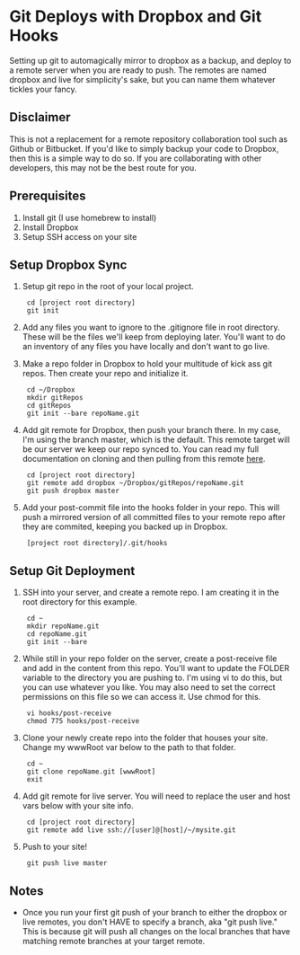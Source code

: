 Git Deploys with Dropbox and Git Hooks
======================================

Setting up git to automagically mirror to dropbox as a backup, and deploy to a remote server when you are ready to push. The remotes are named dropbox and live for simplicity's sake, but you can name them whatever tickles your fancy.

Disclaimer
----------
This is not a replacement for a remote repository collaboration tool such as Github or Bitbucket. If you'd like to simply backup your code to Dropbox, then this is a simple way to do so. If you are collaborating with other developers, this may not be the best route for you.

Prerequisites
--------------
1. Install git (I use homebrew to install)
2. Install Dropbox
3. Setup SSH access on your site

Setup Dropbox Sync
--------------
1. Setup git repo in the root of your local project.

        cd [project root directory]
        git init

2. Add any files you want to ignore to the .gitignore file in root directory. These will be the files we'll keep from deploying later. You'll want to do an inventory of any files you have locally and don't want to go live.
3. Make a repo folder in Dropbox to hold your multitude of kick ass git repos. Then create your repo and initialize it.

        cd ~/Dropbox
        mkdir gitRepos
        cd gitRepos
        git init --bare repoName.git

4. Add git remote for Dropbox, then push your branch there. In my case, I'm using the branch master, which is the default. This remote target will be our server we keep our repo synced to. You can read my full documentation on cloning and then pulling from this remote [here](https://gist.github.com/3340157).

        cd [project root directory]
        git remote add dropbox ~/Dropbox/gitRepos/repoName.git
        git push dropbox master

5. Add your post-commit file into the hooks folder in your repo. This will push a mirrored version of all committed files to your remote repo after they are commited, keeping you backed up in Dropbox.

        [project root directory]/.git/hooks


Setup Git Deployment
--------------
1. SSH into your server, and create a remote repo. I am creating it in the root directory for this example.

        cd ~
        mkdir repoName.git
        cd repoName.git
        git init --bare

2. While still in your repo folder on the server, create a post-receive file and add in the content from this repo. You'll want to update the FOLDER variable to the directory you are pushing to. I'm using vi to do this, but you can use whatever you like. You may also need to set the correct permissions on this file so we can access it. Use chmod for this.

        vi hooks/post-receive
        chmod 775 hooks/post-receive

3. Clone your newly create repo into the folder that houses your site. Change my wwwRoot var below to the path to that folder.

        cd ~
        git clone repoName.git [wwwRoot]
        exit

4. Add git remote for live server. You will need to replace the user and host vars below with your site info.

        cd [project root directory]
        git remote add live ssh://[user]@[host]/~/mysite.git

5. Push to your site!

        git push live master


Notes
-----

* Once you run your first git push of your branch to either the dropbox or live remotes, you don't HAVE to specify a branch, aka "git push live." This is because git will push all changes on the local branches that have matching remote branches at your target remote.
